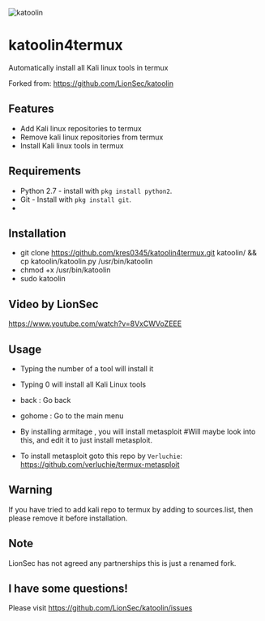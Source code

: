 ![katoolin](https://cloud.githubusercontent.com/assets/8742190/9415562/83397aae-4840-11e5-8f72-28dfffcc70a9.png)
# katoolin4termux
Automatically install all Kali linux tools in termux

Forked from: https://github.com/LionSec/katoolin

## Features
- Add Kali linux repositories to termux
- Remove kali linux repositories from termux
- Install Kali linux tools in termux

## Requirements
- Python 2.7 - install with `pkg install python2`.
- Git - Install with `pkg install git`.
- 

## Installation
- git clone https://github.com/kres0345/katoolin4termux.git katoolin/ && cp katoolin/katoolin.py /usr/bin/katoolin
- chmod +x /usr/bin/katoolin
- sudo katoolin 

## Video by LionSec
https://www.youtube.com/watch?v=8VxCWVoZEEE

## Usage
- Typing the number of a tool will install it
- Typing 0 will install all Kali Linux tools
- back : Go back
- gohome : Go to the main menu
- By installing armitage , you will install metasploit #Will maybe look into this, and edit it to just install metasploit.

- To install metasploit goto this repo by `Verluchie`: https://github.com/verluchie/termux-metasploit

## Warning
If you have tried to add kali repo to termux by adding to sources.list, then please remove it before installation.

## Note
LionSec has not agreed any partnerships this is just a renamed fork.

## I have some questions!

Please visit https://github.com/LionSec/katoolin/issues
